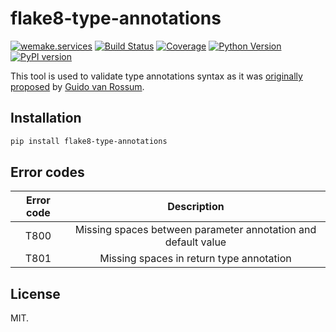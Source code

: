 # flake8-type-annotations

[![wemake.services](https://img.shields.io/badge/-wemake.services-green.svg?label=%20&logo=data%3Aimage%2Fpng%3Bbase64%2CiVBORw0KGgoAAAANSUhEUgAAABAAAAAQCAMAAAAoLQ9TAAAABGdBTUEAALGPC%2FxhBQAAAAFzUkdCAK7OHOkAAAAbUExURQAAAAAAAAAAAAAAAAAAAAAAAAAAAAAAAP%2F%2F%2F5TvxDIAAAAIdFJOUwAjRA8xXANAL%2Bv0SAAAADNJREFUGNNjYCAIOJjRBdBFWMkVQeGzcHAwksJnAPPZGOGAASzPzAEHEGVsLExQwE7YswCb7AFZSF3bbAAAAABJRU5ErkJggg%3D%3D)](https://wemake.services) [![Build Status](https://travis-ci.org/sobolevn/flake8-type-annotations.svg?branch=master)](https://travis-ci.org/sobolevn/flake8-type-annotations) [![Coverage](https://coveralls.io/repos/github/sobolevn/flake8-type-annotations/badge.svg?branch=master)](https://coveralls.io/github/sobolevn/flake8-type-annotations?branch=master) [![Python Version](https://img.shields.io/pypi/pyversions/flake8-type-annotations.svg)](https://pypi.org/project/flake8-type-annotations/) [![PyPI version](https://badge.fury.io/py/flake8-type-annotations.svg)](https://pypi.org/project/flake8-type-annotations/)

This tool is used to validate type annotations syntax
as it was [originally proposed](https://github.com/PyCQA/pycodestyle/issues/357)
by [Guido van Rossum](https://github.com/gvanrossum).

## Installation

```bash
pip install flake8-type-annotations
```

## Error codes

| Error code |                          Description                          |
|:----------:|:-------------------------------------------------------------:|
|    T800    | Missing spaces between parameter annotation and default value |
|    T801    | Missing spaces in return type annotation                      |

## License

MIT.
